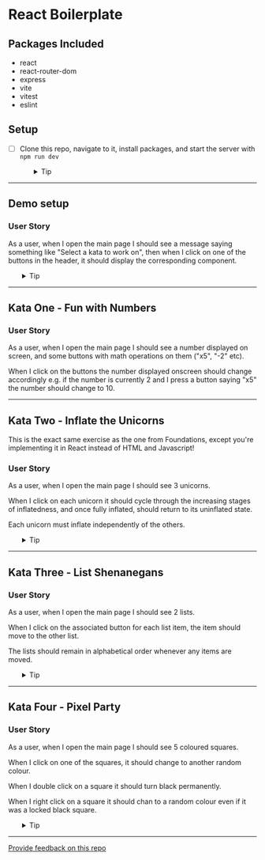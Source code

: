 # React Boilerplate

## Packages Included

- react
- react-router-dom
- express
- vite
- vitest
- eslint

## Setup

- [ ] Clone this repo, navigate to it, install packages, and start the server with `npm run dev`
  <details style="padding-left: 2em">
    <summary>Tip</summary>

  ```sh
  npm install
  npm run dev
  ```

  </details>

---

## Demo setup

### User Story

As a user, when I open the main page I should see a message saying something like "Select a kata to work on", then when I click on one of the buttons in the header, it should display the corresponding component.

  <details style="padding-left: 2em">
    <summary>Tip</summary>
The state for which component is to be displayed will live in the App component, but the setting of that state will be done from the Header component. Consider how you can pass the setState function to the Header.
  </details>

---

## Kata One - Fun with Numbers

### User Story

As a user, when I open the main page I should see a number displayed on screen, and some buttons with math operations on them ("x5", "-2" etc).

When I click on the buttons the number displayed onscreen should change accordingly e.g. if the number is currently 2 and I press a button saying "x5" the number should change to 10.

---

## Kata Two - Inflate the Unicorns

This is the exact same exercise as the one from Foundations, except you're implementing it in React instead of HTML and Javascript!

### User Story

As a user, when I open the main page I should see 3 unicorns.

When I click on each unicorn it should cycle through the increasing stages of 
inflatedness, and once fully inflated, should return to its uninflated state.

Each unicorn must inflate independently of the others.

  <details style="padding-left: 2em">
    <summary>Tip</summary>
- Consider making your state for this component in the form of an object.
- When updating state, use the spread operator

  </details>

---

## Kata Three - List Shenanegans

### User Story

As a user, when I open the main page I should see 2 lists.

When I click on the associated button for each list item, the item should move to the other list.

The lists should remain in alphabetical order whenever any items are moved.

  <details style="padding-left: 2em">
    <summary>Tip</summary>
Each list will be a separate array in state.
  </details>

---

## Kata Four - Pixel Party

### User Story

As a user, when I open the main page I should see 5 coloured squares.

When I click on one of the squares, it should change to another random colour.

When I double click on a square it should turn black permanently.

When I right click on a square it should chan to a random colour even if it was a locked black square.

  <details style="padding-left: 2em">
    <summary>Tip</summary>
Each square("pixel") will be its own component and the state for the `color` will live inside that component.

Consider keeping the status of the pixel in the component as well, so it can remember if it's been locked to black or not.
  </details>

---

[Provide feedback on this repo](https://docs.google.com/forms/d/e/1FAIpQLSfw4FGdWkLwMLlUaNQ8FtP2CTJdGDUv6Xoxrh19zIrJSkvT4Q/viewform?usp=pp_url&entry.1958421517=react-kata)
